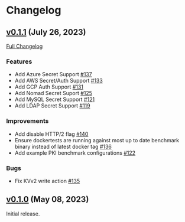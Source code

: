 # Changelog

## [v0.1.1](https://github.com/hashicorp/vault-benchmark/tree/v0.1.1) (July 26, 2023)

[Full Changelog](https://github.com/hashicorp/vault-benchmark/compare/v0.1.0...v0.1.1)

### Features

- Add Azure Secret Support [\#137](https://github.com/hashicorp/vault-benchmark/pull/137)
- Add AWS Secret/Auth Support [\#133](https://github.com/hashicorp/vault-benchmark/pull/133)
- Add GCP Auth Support [\#131](https://github.com/hashicorp/vault-benchmark/pull/131)
- Add Nomad Secret Suport [\#125](https://github.com/hashicorp/vault-benchmark/pull/125)
- Add MySQL Secret Support [\#121](https://github.com/hashicorp/vault-benchmark/pull/121)
- Add LDAP Secret Support [\#119](https://github.com/hashicorp/vault-benchmark/pull/119)

### Improvements

- Add disable HTTP/2 flag [\#140](https://github.com/hashicorp/vault-benchmark/pull/140)
- Ensure dockertests are running against most up to date benchmark binary instead of latest docker tag [\#136](https://github.com/hashicorp/vault-benchmark/pull/136)
- Add example PKI benchmark configurations [\#122](https://github.com/hashicorp/vault-benchmark/pull/122)

### Bugs

- Fix KVv2 write action [\#135](https://github.com/hashicorp/vault-benchmark/pull/135)

## [v0.1.0](https://github.com/hashicorp/vault-benchmark/tree/v0.1.0) (May 08, 2023)

Initial release.
